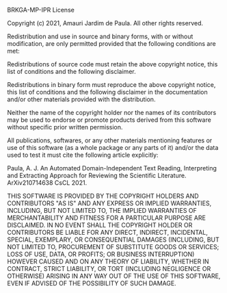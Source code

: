 BRKGA-MP-IPR License

Copyright (c) 2021, Amauri Jardim de Paula. All other rights reserved.

Redistribution and use in source and binary forms, with or without modification, are only permitted provided that the following conditions are met:

Redistributions of source code must retain the above copyright notice, this list of conditions and the following disclaimer.

Redistributions in binary form must reproduce the above copyright notice, this list of conditions and the following disclaimer in the documentation and/or other materials provided with the distribution.

Neither the name of the copyright holder nor the names of its contributors may be used to endorse or promote products derived from this software without specific prior written permission.

All publications, softwares, or any other materials mentioning features or use of this software (as a whole package or any parts of it) and/or the data used to test it must cite the following article explicitly:

Paula, A. J. An Automated Domain-Independent Text Reading, Interpreting and Extracting Approach for Reviewing the Scientific Literature. ArXiv210714638 CsCL 2021.

THIS SOFTWARE IS PROVIDED BY THE COPYRIGHT HOLDERS AND CONTRIBUTORS "AS IS" AND ANY EXPRESS OR IMPLIED WARRANTIES, INCLUDING, BUT NOT LIMITED TO, THE IMPLIED WARRANTIES OF MERCHANTABILITY AND FITNESS FOR A PARTICULAR PURPOSE ARE DISCLAIMED. IN NO EVENT SHALL THE COPYRIGHT HOLDER OR CONTRIBUTORS BE LIABLE FOR ANY DIRECT, INDIRECT, INCIDENTAL, SPECIAL, EXEMPLARY, OR CONSEQUENTIAL DAMAGES (INCLUDING, BUT NOT LIMITED TO, PROCUREMENT OF SUBSTITUTE GOODS OR SERVICES; LOSS OF USE, DATA, OR PROFITS; OR BUSINESS INTERRUPTION) HOWEVER CAUSED AND ON ANY THEORY OF LIABILITY, WHETHER IN CONTRACT, STRICT LIABILITY, OR TORT (INCLUDING NEGLIGENCE OR OTHERWISE) ARISING IN ANY WAY OUT OF THE USE OF THIS SOFTWARE, EVEN IF ADVISED OF THE POSSIBILITY OF SUCH DAMAGE.
